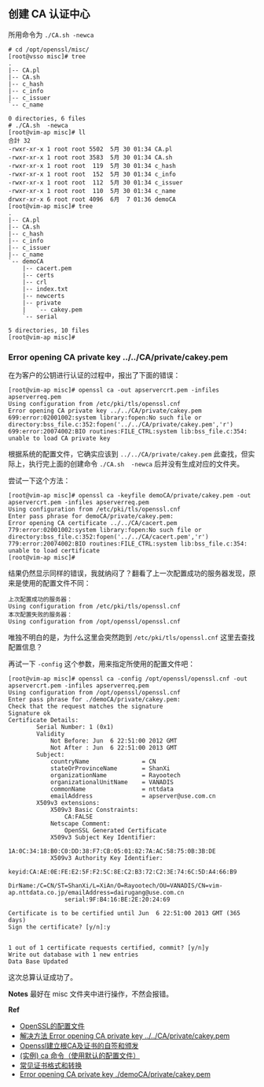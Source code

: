## 创建 CA 认证中心
所用命令为 `./CA.sh -newca`

    # cd /opt/openssl/misc/
    [root@vsso misc]# tree
    .
    |-- CA.pl
    |-- CA.sh
    |-- c_hash
    |-- c_info
    |-- c_issuer
    `-- c_name

    0 directories, 6 files
    # ./CA.sh  -newca
    [root@vim-ap misc]# ll
    合計 32
    -rwxr-xr-x 1 root root 5502  5月 30 01:34 CA.pl
    -rwxr-xr-x 1 root root 3583  5月 30 01:34 CA.sh
    -rwxr-xr-x 1 root root  119  5月 30 01:34 c_hash
    -rwxr-xr-x 1 root root  152  5月 30 01:34 c_info
    -rwxr-xr-x 1 root root  112  5月 30 01:34 c_issuer
    -rwxr-xr-x 1 root root  110  5月 30 01:34 c_name
    drwxr-xr-x 6 root root 4096  6月  7 01:36 demoCA
    [root@vim-ap misc]# tree
    .
    |-- CA.pl
    |-- CA.sh
    |-- c_hash
    |-- c_info
    |-- c_issuer
    |-- c_name
    `-- demoCA
        |-- cacert.pem
        |-- certs
        |-- crl
        |-- index.txt
        |-- newcerts
        |-- private
        |   `-- cakey.pem
        `-- serial

    5 directories, 10 files
    [root@vim-ap misc]# 

### Error opening CA private key ../../CA/private/cakey.pem
在为客户的公钥进行认证的过程中，报出了下面的错误：

    [root@vim-ap misc]# openssl ca -out apservercrt.pem -infiles apserverreq.pem 
    Using configuration from /etc/pki/tls/openssl.cnf
    Error opening CA private key ../../CA/private/cakey.pem
    699:error:02001002:system library:fopen:No such file or directory:bss_file.c:352:fopen('../../CA/private/cakey.pem','r')
    699:error:20074002:BIO routines:FILE_CTRL:system lib:bss_file.c:354:
    unable to load CA private key

根据系统的配置文件，它确实应该到 `../../CA/private/cakey.pem` 此查找，但实际上，执行完上面的创建命令 `./CA.sh  -newca` 后并没有生成对应的文件夹。

尝试一下这个方法：

    [root@vim-ap misc]# openssl ca -keyfile demoCA/private/cakey.pem -out apservercrt.pem -infiles apserverreq.pem 
    Using configuration from /etc/pki/tls/openssl.cnf
    Enter pass phrase for demoCA/private/cakey.pem:
    Error opening CA certificate ../../CA/cacert.pem
    779:error:02001002:system library:fopen:No such file or directory:bss_file.c:352:fopen('../../CA/cacert.pem','r')
    779:error:20074002:BIO routines:FILE_CTRL:system lib:bss_file.c:354:
    unable to load certificate
    [root@vim-ap misc]# 

结果仍然显示同样的错误，我就纳闷了？翻看了上一次配置成功的服务器发现，原来是使用的配置文件不同：

    上次配置成功的服务器：
    Using configuration from /etc/pki/tls/openssl.cnf
    本次配置失败的服务器：
    Using configuration from /opt/openssl/openssl.cnf

唯独不明白的是，为什么这里会突然跑到 `/etc/pki/tls/openssl.cnf` 这里去查找配置信息？

再试一下 `-config` 这个参数，用来指定所使用的配置文件吧：

    [root@vim-ap misc]# openssl ca -config /opt/openssl/openssl.cnf -out apservercrt.pem -infiles apserverreq.pem 
    Using configuration from /opt/openssl/openssl.cnf
    Enter pass phrase for ./demoCA/private/cakey.pem:
    Check that the request matches the signature
    Signature ok
    Certificate Details:
            Serial Number: 1 (0x1)
            Validity
                Not Before: Jun  6 22:51:00 2012 GMT
                Not After : Jun  6 22:51:00 2013 GMT
            Subject:
                countryName               = CN
                stateOrProvinceName       = ShanXi
                organizationName          = Rayootech
                organizationalUnitName    = VANADIS
                commonName                = nttdata
                emailAddress              = apserver@use.com.cn
            X509v3 extensions:
                X509v3 Basic Constraints: 
                    CA:FALSE
                Netscape Comment: 
                    OpenSSL Generated Certificate
                X509v3 Subject Key Identifier: 
                    1A:0C:34:18:B0:C0:DD:38:F7:CB:05:01:82:7A:AC:58:75:0B:3B:DE
                X509v3 Authority Key Identifier: 
                    keyid:CA:AE:0E:FE:E2:5F:F2:5C:8E:C2:B3:72:C2:3E:74:6C:5D:A4:66:B9
                    DirName:/C=CN/ST=ShanXi/L=XiAn/O=Rayootech/OU=VANADIS/CN=vim-ap.nttdata.co.jp/emailAddress=dairugang@use.com.cn
                    serial:9F:B4:16:BE:2E:20:24:69

    Certificate is to be certified until Jun  6 22:51:00 2013 GMT (365 days)
    Sign the certificate? [y/n]:y


    1 out of 1 certificate requests certified, commit? [y/n]y
    Write out database with 1 new entries
    Data Base Updated

这次总算认证成功了。

**Notes**
最好在 misc 文件夹中进行操作，不然会报错。

**Ref**

 * [OpenSSL的配置文件](http://zl198751.iteye.com/blog/762322)    
 * [解决方法 Error opening CA private key ../../CA/private/cakey.pem](http://blog.csdn.net/php_boy/article/details/6660697)    
 * [Openssl建立根CA及证书的自签和颁发](http://fengzhilinux.blog.51cto.com/1343279/291727)    
 * [(实例) ca 命令（使用默认的配置文件）](http://secyaher.blog.163.com/blog/static/3895577200910294641708/)    
 * [常见证书格式和转换](http://www.cnblogs.com/kungfupanda/archive/2012/01/06.html)    
 * [Error opening CA private key ./demoCA/private/cakey.pem](http://hi.baidu.com/lijunyi0198/item/abafd9f40ce9b62e753c4c05)    
